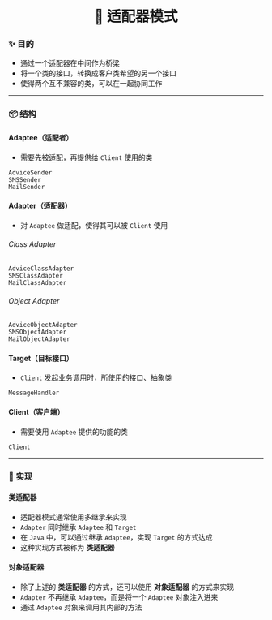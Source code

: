 <h1 align="center">🚀 适配器模式</h1>

### ✨ 目的

* 通过一个适配器在中间作为桥梁
* 将一个类的接口，转换成客户类希望的另一个接口
* 使得两个互不兼容的类，可以在一起协同工作

---

### 📦 结构

#### Adaptee（适配者）

* 需要先被适配，再提供给 `Client` 使用的类

```
AdviceSender
SMSSender
MailSender
```

#### Adapter（适配器）

* 对 `Adaptee` 做适配，使得其可以被 `Client` 使用

###### Class Adapter

```
AdviceClassAdapter
SMSClassAdapter
MailClassAdapter
```

###### Object Adapter

```
AdviceObjectAdapter
SMSObjectAdapter
MailObjectAdapter
```

#### Target（目标接口）

* `Client` 发起业务调用时，所使用的接口、抽象类

```
MessageHandler
```

#### Client（客户端）

* 需要使用 `Adaptee` 提供的功能的类

```
Client
```

---

### 🏹 实现

#### 类适配器

* 适配器模式通常使用多继承来实现
* `Adapter` 同时继承 `Adaptee` 和 `Target`
* 在 `Java` 中，可以通过继承 `Adaptee`，实现 `Target` 的方式达成
* 这种实现方式被称为 **类适配器**

#### 对象适配器

* 除了上述的 **类适配器** 的方式，还可以使用 **对象适配器** 的方式来实现
* `Adapter` 不再继承 `Adaptee`，而是将一个 `Adaptee` 对象注入进来
* 通过 `Adaptee` 对象来调用其内部的方法
